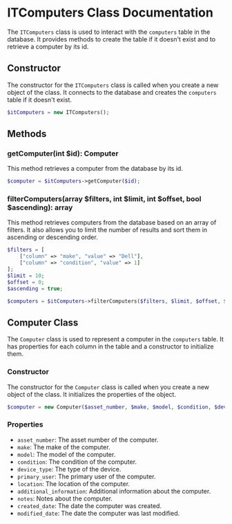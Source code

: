 # ITComputers Class Documentation

The `ITComputers` class is used to interact with the `computers` table in the database. It provides methods to create the table if it doesn't exist and to retrieve a computer by its id.

## Constructor

The constructor for the `ITComputers` class is called when you create a new object of the class. It connects to the database and creates the `computers` table if it doesn't exist.

```php
$itComputers = new ITComputers();
```

## Methods

### getComputer(int $id): Computer

This method retrieves a computer from the database by its id.

```php
$computer = $itComputers->getComputer($id);
```
### filterComputers(array $filters, int $limit, int $offset, bool $ascending): array

This method retrieves computers from the database based on an array of filters. It also allows you to limit the number of results and sort them in ascending or descending order.

```php
$filters = [
    ["column" => "make", "value" => "Dell"],
    ["column" => "condition", "value" => 1]
];
$limit = 10;
$offset = 0;
$ascending = true;

$computers = $itComputers->filterComputers($filters, $limit, $offset, $ascending);
```
## Computer Class

The `Computer` class is used to represent a computer in the `computers` table. It has properties for each column in the table and a constructor to initialize them.

### Constructor

The constructor for the `Computer` class is called when you create a new object of the class. It initializes the properties of the object.

```php
$computer = new Computer($asset_number, $make, $model, $condition, $device_type, $primary_user, $location, $additional_information, $notes);
```

### Properties

- `asset_number`: The asset number of the computer.
- `make`: The make of the computer.
- `model`: The model of the computer.
- `condition`: The condition of the computer.
- `device_type`: The type of the device.
- `primary_user`: The primary user of the computer.
- `location`: The location of the computer.
- `additional_information`: Additional information about the computer.
- `notes`: Notes about the computer.
- `created_date`: The date the computer was created.
- `modified_date`: The date the computer was last modified.